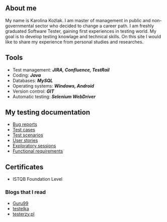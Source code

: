 ## About me
My name is Karolina Koźlak. I am master of management in public and non-governmental sector who decided to change a career path. I am freshly graduated Software Tester, gaining first experiences in testing world. My goal is to develop testing knowlage and technical skills. On this site I would like to share my experience from personal studies and researches.


## Tools
- Test management: ***JIRA, Confluence, TestRail***
- Coding: ***Java***
- Databases: ***MySQL***
- Operating systems: ***Windows, Android***
- Version control: ***GIT***
- Automatic testing: ***Selenium WebDriver***


## My testing documentation
- [Bug reports](https://drive.google.com/drive/folders/1wRoclJg7RC2wLm2VMmxhSbwQqv6VSW7k?usp=sharing)
- [Test cases](https://drive.google.com/drive/folders/14lfDD6PZ0S52nuyyrWYHppo9XNjEItnC?usp=sharing)
- [Test scenarios](https://drive.google.com/drive/folders/1fXYddsSQri4CH5GjAiu5-dRA2etI9C4t?usp=sharing)
- [User stories](https://drive.google.com/drive/folders/1Gn-eQJQdXbtK2g4hkcsGsw2guoFHizuX?usp=sharing)
- [Exploratory sessions](https://drive.google.com/drive/folders/1BafCiPBcP2pkNlKMxpJngcjFatPaDpmT?usp=sharing)
- [Functional requirements](https://drive.google.com/drive/folders/1FIQQoI2b8YXkaUdo4ZbP7EExTzk5SVMv?usp=sharing)


## Certificates
- ISTQB Foundation Level


### Blogs that I read
- [Guru99](https://www.guru99.com/)
- [testelka](https://testelka.pl/)
- [testerzy.pl](https://testerzy.pl/)
